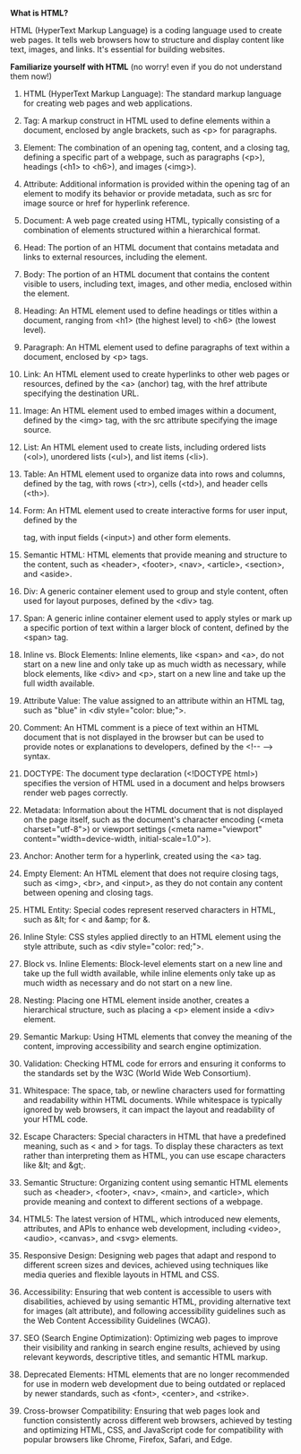 **What is HTML?**

HTML (HyperText Markup Language) is a coding language used to create web pages. It tells web browsers how to structure and display content like text, images, and links. It's essential for building websites.

**Familiarize yourself with HTML** (no worry! even if you do not understand them now!)

1. HTML (HyperText Markup Language): The standard markup language for creating web pages and web applications.

2. Tag: A markup construct in HTML used to define elements within a document, enclosed by angle brackets, such as \<p> for paragraphs.

3. Element: The combination of an opening tag, content, and a closing tag, defining a specific part of a webpage, such as paragraphs (\<p>), headings (\<h1> to \<h6>), and images (\<img>).

4. Attribute: Additional information is provided within the opening tag of an element to modify its behavior or provide metadata, such as src for image source or href for hyperlink reference.

5. Document: A web page created using HTML, typically consisting of a combination of elements structured within a hierarchical format.

6. Head: The portion of an HTML document that contains metadata and links to external resources, including the <head> element.

7. Body: The portion of an HTML document that contains the content visible to users, including text, images, and other media, enclosed within the <body> element.

8. Heading: An HTML element used to define headings or titles within a document, ranging from \<h1> (the highest level) to \<h6> (the lowest level).

9. Paragraph: An HTML element used to define paragraphs of text within a document, enclosed by \<p> tags.

10. Link: An HTML element used to create hyperlinks to other web pages or resources, defined by the \<a> (anchor) tag, with the href attribute specifying the destination URL.

11. Image: An HTML element used to embed images within a document, defined by the \<img> tag, with the src attribute specifying the image source.

12. List: An HTML element used to create lists, including ordered lists (\<ol>), unordered lists (\<ul>), and list items (\<li>).

13. Table: An HTML element used to organize data into rows and columns, defined by the <table> tag, with rows (\<tr>), cells (\<td>), and header cells (\<th>).

14. Form: An HTML element used to create interactive forms for user input, defined by the <form> tag, with input fields (\<input>) and other form elements.

15. Semantic HTML: HTML elements that provide meaning and structure to the content, such as \<header>, \<footer>, \<nav>, \<article>, \<section>, and \<aside>.

16. Div: A generic container element used to group and style content, often used for layout purposes, defined by the \<div> tag.

17. Span: A generic inline container element used to apply styles or mark up a specific portion of text within a larger block of content, defined by the \<span> tag.

18. Inline vs. Block Elements: Inline elements, like \<span> and \<a>, do not start on a new line and only take up as much width as necessary, while block elements, like \<div> and \<p>, start on a new line and take up the full width available.

19. Attribute Value: The value assigned to an attribute within an HTML tag, such as "blue" in \<div style="color: blue;">.

20. Comment: An HTML comment is a piece of text within an HTML document that is not displayed in the browser but can be used to provide notes or explanations to developers, defined by the \<!-- --> syntax.
    
21. DOCTYPE: The document type declaration (\<!DOCTYPE html>) specifies the version of HTML used in a document and helps browsers render web pages correctly.

22. Metadata: Information about the HTML document that is not displayed on the page itself, such as the document's character encoding (\<meta charset="utf-8">) or viewport settings (\<meta name="viewport" content="width=device-width, initial-scale=1.0">).

23. Anchor: Another term for a hyperlink, created using the \<a> tag.

24. Empty Element: An HTML element that does not require closing tags, such as \<img>, \<br>, and \<input>, as they do not contain any content between opening and closing tags.

25. HTML Entity: Special codes represent reserved characters in HTML, such as \&lt; for \< and \&amp; for &.

26. Inline Style: CSS styles applied directly to an HTML element using the style attribute, such as \<div style="color: red;">.

27. Block vs. Inline Elements: Block-level elements start on a new line and take up the full width available, while inline elements only take up as much width as necessary and do not start on a new line.

28. Nesting: Placing one HTML element inside another, creates a hierarchical structure, such as placing a \<p> element inside a \<div> element.

29. Semantic Markup: Using HTML elements that convey the meaning of the content, improving accessibility and search engine optimization.

30. Validation: Checking HTML code for errors and ensuring it conforms to the standards set by the W3C (World Wide Web Consortium).

31. Whitespace: The space, tab, or newline characters used for formatting and readability within HTML documents. While whitespace is typically ignored by web browsers, it can impact the layout and readability of your HTML code.

32. Escape Characters: Special characters in HTML that have a predefined meaning, such as \< and > for tags. To display these characters as text rather than interpreting them as HTML, you can use escape characters like \&lt; and \&gt;.

33. Semantic Structure: Organizing content using semantic HTML elements such as \<header>, \<footer>, \<nav>, \<main>, and \<article>, which provide meaning and context to different sections of a webpage.

34. HTML5: The latest version of HTML, which introduced new elements, attributes, and APIs to enhance web development, including \<video>, \<audio>, \<canvas>, and \<svg> elements.

35. Responsive Design: Designing web pages that adapt and respond to different screen sizes and devices, achieved using techniques like media queries and flexible layouts in HTML and CSS.

36. Accessibility: Ensuring that web content is accessible to users with disabilities, achieved by using semantic HTML, providing alternative text for images (alt attribute), and following accessibility guidelines such as the Web Content Accessibility Guidelines (WCAG).

37. SEO (Search Engine Optimization): Optimizing web pages to improve their visibility and ranking in search engine results, achieved by using relevant keywords, descriptive titles, and semantic HTML markup.

38. Deprecated Elements: HTML elements that are no longer recommended for use in modern web development due to being outdated or replaced by newer standards, such as \<font>, \<center>, and \<strike>.

39. Cross-browser Compatibility: Ensuring that web pages look and function consistently across different web browsers, achieved by testing and optimizing HTML, CSS, and JavaScript code for compatibility with popular browsers like Chrome, Firefox, Safari, and Edge.


